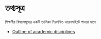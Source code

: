 # তথ্যসূত্র
শিক্ষণীয় বিষয়সমূহের একটি তালিকা নিম্নলখিত ওয়েবসাইটে পাওয়া যাবে
* [Outline of academic disciplines](https://en.wikipedia.org/wiki/Outline_of_academic_disciplines)

